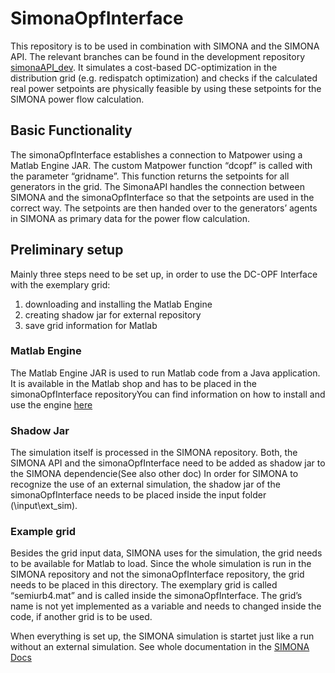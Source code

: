 # SimonaOpfInterface

This repository is to be used in combination with SIMONA and the SIMONA API. The relevant branches can be found in the development repository [simonaAPI_dev](https://github.com/ie3-institute/simonaAPI_dev). It simulates a cost-based DC-optimization in the distribution grid (e.g. redispatch optimization) and checks if the calculated real power setpoints are physically feasible by using these setpoints for the SIMONA power flow calculation.

## Basic Functionality
The simonaOpfInterface establishes a connection to Matpower using a Matlab Engine JAR. The custom Matpower function “dcopf” is called with the parameter “gridname”. This function returns the setpoints for all generators in the grid. The SimonaAPI handles the connection between SIMONA and the simonaOpfInterface so that the setpoints are used in the correct way. The setpoints are then handed over to the generators’ agents in SIMONA as primary data for the power flow calculation. 

## Preliminary setup
Mainly three steps need to be set up, in order to  use the DC-OPF Interface with the exemplary grid:
1. downloading and installing the Matlab Engine 
2. creating shadow jar for external repository 
3. save grid information for Matlab

### Matlab Engine

The Matlab Engine JAR is used to run Matlab code from a Java application. It is available in the Matlab shop and has to be placed in the simonaOpfInterface repositoryYou can find information on how to install and use the engine [here](https://www.mathworks.com/help/matlab/matlab_external/get-started-with-matlab-engine-api-for-java.html)

### Shadow Jar

The simulation itself is processed in the SIMONA repository. Both, the SIMONA API and the simonaOpfInterface need to be added as shadow jar to the SIMONA dependencie(See also other doc) In order for SIMONA to recognize the use of an external simulation, the shadow jar of the simonaOpfInterface needs to be placed inside the input folder (\input\ext_sim). 

### Example grid
Besides the grid input data, SIMONA uses for the simulation, the grid needs to be available for Matlab to load. Since the whole simulation is run in the SIMONA repository and not the simonaOpfInterface repository, the grid needs to be placed in this directory. The exemplary grid is called “semiurb4.mat” and is called inside the simonaOpfInterface. The grid’s name is not yet implemented as a variable and needs to changed inside the code, if another grid is to be used. 

When everything is set up, the SIMONA simulation is startet just like a run without an external simulation. See whole documentation in the [SIMONA Docs](https://simona.readthedocs.io/en/latest/)